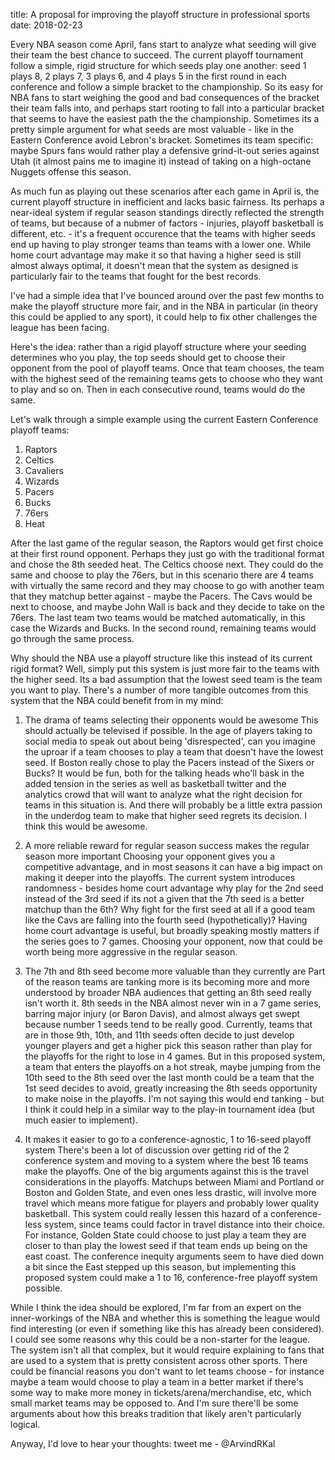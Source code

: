 title: A proposal for improving the playoff structure in professional sports
date: 2018-02-23

Every NBA season come April, fans start to analyze what seeding will give their team the best chance to succeed. The current playoff tournament follow a simple, rigid structure for which seeds play one another: seed 1 plays 8, 2 plays 7, 3 plays 6, and 4 plays 5 in the first round in each conference and follow a simple bracket to the championship. So its easy for NBA fans to start weighing the good and bad consequences of the bracket their team falls into, and perhaps start rooting to fall into a particular bracket that seems to have the easiest path the the championship. Sometimes its a pretty simple argument for what seeds are most valuable - like in the Eastern Conference avoid Lebron's bracket. Sometimes its team specific: maybe Spurs fans would rather play a defensive grind-it-out series against Utah (it almost pains me to imagine it) instead of taking on a high-octane Nuggets offense this season. 

As much fun as playing out these scenarios after each game in April is, the current playoff structure in inefficient and lacks basic fairness. Its perhaps a near-ideal system if regular season standings directly reflected the strength of teams, but because of a nubmer of factors - injuries, playoff basketball is different, etc. - it's a frequent occurence that the teams with higher seeds end up having to play stronger teams than teams with a lower one. While home court advantage may make it so that having a higher seed is still almost always optimal, it doesn't mean that the system as designed is particularly fair to the teams that fought for the best records. 

I've had a simple idea that I've bounced around over the past few months to make the playoff structure more fair, and in the NBA in particular (in theory this could be applied to any sport), it could help to fix other challenges the league has been facing. 

Here's the idea: rather than a rigid playoff structure where your seeding determines who you play, the top seeds should get to choose their opponent from the pool of playoff teams. Once that team chooses, the team with the highest seed of the remaining teams gets to choose who they want to play and so on. Then in each consecutive round, teams would do the same.

Let's walk through a simple example using the current Eastern Conference playoff teams: 

1. Raptors
2. Celtics
3. Cavaliers
4. Wizards
5. Pacers
6. Bucks
7. 76ers
8. Heat

After the last game of the regular season, the Raptors would get first choice at their first round opponent. Perhaps they just go with the traditional format and chose the 8th seeded heat. The Celtics choose next. They could do the same and choose to play the 76ers, but in this scenario there are 4 teams with virtually the same record and they may choose to go with another team that they matchup better against - maybe the Pacers. The Cavs would be next to choose, and maybe John Wall is back and they decide to take on the 76ers. The last team two teams would be matched automatically, in this case the Wizards and Bucks. In the second round, remaining teams would go through the same process. 

Why should the NBA use a playoff structure like this instead of its current rigid format? Well, simply put this system is just more fair to the teams with the higher seed. Its a bad assumption that the lowest seed team is the team you want to play. There's a number of more tangible outcomes from this system that the NBA could benefit from in my mind: 


1. The drama of teams selecting their opponents would be awesome
This should actually be televised if possible. In the age of players taking to social media to speak out about being 'disrespected', can you imagine the uproar if a team chooses to play a team that doesn't have the lowest seed. If Boston really chose to play the Pacers instead of the Sixers or Bucks? It would be fun, both for the talking heads who'll bask in the added tension in the series as well as basketball twitter and the analytics crowd that will want to analyze what the right decision for teams in this situation is. And there will probably be a little extra passion in the underdog team to make that higher seed regrets its decision. I think this would be awesome. 

2. A more reliable reward for regular season success makes the regular season more important
Choosing your opponent gives you a competitive advantage, and in most seasons it can have a big impact on making it deeper into the playoffs. The current system introduces randomness - besides home court advantage why play for the 2nd seed instead of the 3rd seed if its not a given that the 7th seed is a better matchup than the 6th? Why fight for the first seed at all if a good team like the Cavs are falling into the fourth seed (hypothetically)? Having home court advantage is useful, but broadly speaking mostly matters if the series goes to 7 games. Choosing your opponent, now that could be worth being more aggressive in the regular season. 

3. The 7th and 8th seed become more valuable than they currently are
Part of the reason teams are tanking more is its becoming more and more understood by broader NBA audiences that getting an 8th seed really isn't worth it. 8th seeds in the NBA almost never win in a 7 game series, barring major injury (or Baron Davis), and almost always get swept because number 1 seeds tend to be really good. Currently, teams that are in those 9th, 10th, and 11th seeds often decide to just develop younger players and get a higher pick this season rather than play for the playoffs for the right to lose in 4 games. But in this proposed system, a team that enters the playoffs on a hot streak, maybe jumping from the 10th seed to the 8th seed over the last month could be a team that the 1st seed decides to avoid, greatly increasing the 8th seeds opportunity to make noise in the playoffs. I'm not saying this would end tanking - but I think it could help in a similar way to the play-in tournament idea (but much easier to implement).

4. It makes it easier to go to a conference-agnostic, 1 to 16-seed playoff system
There's been a lot of discussion over getting rid of the 2 conference system and moving to a system where the best 16 teams make the playoffs. One of the big arguments against this is the travel considerations in the playoffs. Matchups between Miami and Portland or Boston and Golden State, and even ones less drastic, will involve more travel which means more fatigue for players and probably lower quality basketball. This system could really lessen this hazard of a conference-less system, since teams could factor in travel distance into their choice. For instance, Golden State could choose to just play a team they are closer to than play the lowest seed if that team ends up being on the east coast. The conference inequity arguments seem to have died down a bit since the East stepped up this season, but implementing this proposed system could make a 1 to 16, conference-free playoff system possible. 


While I think the idea should be explored, I'm far from an expert on the inner-workings of the NBA and whether this is something the league would find interesting (or even if something like this has already been considered). I could see some reasons why this could be a non-starter for the league. The system isn't all that complex, but it would require explaining to fans that are used to a system that is pretty consistent across other sports. There could be financial reasons you don't want to let teams choose - for instance maybe a team would choose to play a team in a better market if there's some way to make more money in tickets/arena/merchandise, etc, which small market teams may be opposed to. And I'm sure there'll be some arguments about how this breaks tradition that likely aren't particularly logical. 

Anyway, I'd love to hear your thoughts: tweet me - @ArvindRKal


